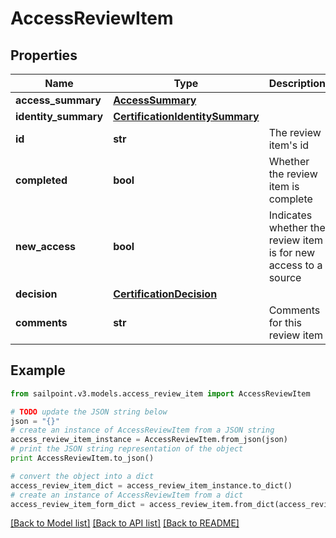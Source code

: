 # AccessReviewItem


## Properties
Name | Type | Description | Notes
------------ | ------------- | ------------- | -------------
**access_summary** | [**AccessSummary**](AccessSummary.md) |  | [optional] 
**identity_summary** | [**CertificationIdentitySummary**](CertificationIdentitySummary.md) |  | [optional] 
**id** | **str** | The review item&#39;s id | [optional] 
**completed** | **bool** | Whether the review item is complete | [optional] 
**new_access** | **bool** | Indicates whether the review item is for new access to a source | [optional] 
**decision** | [**CertificationDecision**](CertificationDecision.md) |  | [optional] 
**comments** | **str** | Comments for this review item | [optional] 

## Example

```python
from sailpoint.v3.models.access_review_item import AccessReviewItem

# TODO update the JSON string below
json = "{}"
# create an instance of AccessReviewItem from a JSON string
access_review_item_instance = AccessReviewItem.from_json(json)
# print the JSON string representation of the object
print AccessReviewItem.to_json()

# convert the object into a dict
access_review_item_dict = access_review_item_instance.to_dict()
# create an instance of AccessReviewItem from a dict
access_review_item_form_dict = access_review_item.from_dict(access_review_item_dict)
```
[[Back to Model list]](../README.md#documentation-for-models) [[Back to API list]](../README.md#documentation-for-api-endpoints) [[Back to README]](../README.md)


